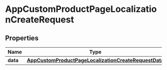 

# AppCustomProductPageLocalizationCreateRequest


## Properties

| Name | Type | Description | Notes |
|------------ | ------------- | ------------- | -------------|
|**data** | [**AppCustomProductPageLocalizationCreateRequestData**](AppCustomProductPageLocalizationCreateRequestData.md) |  |  |



